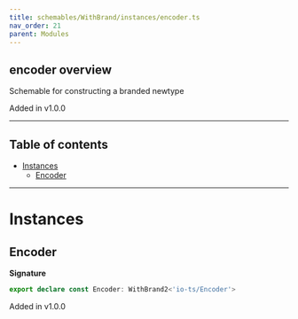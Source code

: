 ```yaml
---
title: schemables/WithBrand/instances/encoder.ts
nav_order: 21
parent: Modules
---
```


## encoder overview

Schemable for constructing a branded newtype

Added in v1.0.0

---

<h2 class="text-delta">Table of contents</h2>

- [Instances](#instances)
  - [Encoder](#encoder)

---

# Instances

## Encoder

**Signature**

```ts
export declare const Encoder: WithBrand2<'io-ts/Encoder'>
```

Added in v1.0.0
